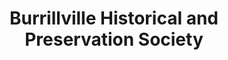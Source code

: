 ---
layout: repo
title: "Burrillville Historical and Preservation Society"
id: 140
permalink: repos/140/
---